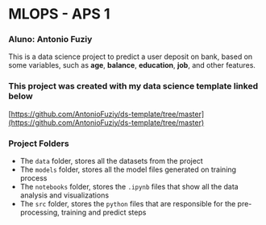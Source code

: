 # MLOPS - APS 1

### Aluno: Antonio Fuziy

This is a data science project to predict a user deposit on bank, based on some variables, such as **age**, **balance**, **education**, **job**, and other features.

### This project was created with my data science template linked below

[https://github.com/AntonioFuziy/ds-template/tree/master](https://github.com/AntonioFuziy/ds-template/tree/master)

### Project Folders

- The `data` folder, stores all the datasets from the project
- The `models` folder, stores all the model files generated on training process
- The `notebooks` folder, stores the `.ipynb` files that show all the data analysis and visualizations
- The `src` folder, stores the `python` files that are responsible for the pre-processing, training and predict steps 